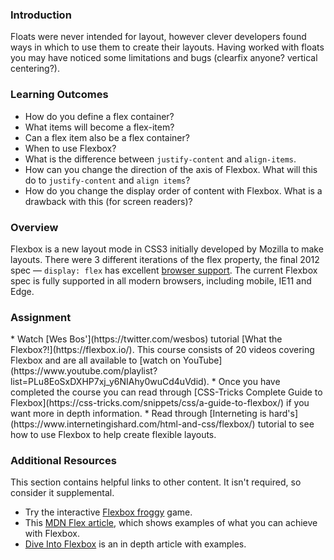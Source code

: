 ### Introduction

Floats were never intended for layout, however clever developers found ways in which to use them to create their layouts. Having worked with floats you may have noticed some limitations and bugs (clearfix anyone? vertical centering?).

### Learning Outcomes

* How do you define a flex container?
* What items will become a flex-item?
* Can a flex item also be a flex container?
* When to use Flexbox?
* What is the difference between `justify-content` and `align-items`.
* How can you change the direction of the axis of Flexbox. What will this do to `justify-content` and `align items`?
* How do you change the display order of content with Flexbox. What is a drawback with this (for screen readers)?

### Overview

Flexbox is a new layout mode in CSS3 initially developed by Mozilla to make layouts. There were 3 different iterations of the flex property, the final 2012 spec — `display: flex` has excellent [browser support](https://caniuse.com/#search=flex).  The current Flexbox spec is fully supported in all modern browsers, including mobile, IE11 and Edge.

### Assignment

<div class="lesson-content__panel" markdown="1">
* Watch [Wes Bos'](https://twitter.com/wesbos) tutorial [What the Flexbox?!](https://flexbox.io/). This course consists of 20 videos covering Flexbox and are all available to [watch on YouTube](https://www.youtube.com/playlist?list=PLu8EoSxDXHP7xj_y6NIAhy0wuCd4uVdid). 
* Once you have completed the course you can read through [CSS-Tricks Complete Guide to Flexbox](https://css-tricks.com/snippets/css/a-guide-to-flexbox/) if you want more in depth information. 
* Read through [Interneting is hard's](https://www.internetingishard.com/html-and-css/flexbox/) tutorial to see how to use Flexbox to help create flexible layouts.
</div>

### Additional Resources

This section contains helpful links to other content. It isn't required, so consider it supplemental.

* Try the interactive [Flexbox froggy](http://flexboxfroggy.com/) game.
* This [MDN Flex article](https://developer.mozilla.org/en-US/docs/Web/CSS/flex), which shows examples of what you can achieve with Flexbox.
* [Dive Into Flexbox](https://bocoup.com/blog/dive-into-flexbox) is an in depth article with examples.
